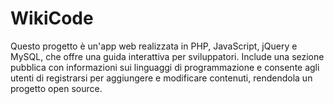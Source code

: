 # WikiCode
Questo progetto è un'app web realizzata in PHP, JavaScript, jQuery e MySQL, che offre una guida interattiva per sviluppatori. Include una sezione pubblica con informazioni sui linguaggi di programmazione e consente agli utenti di registrarsi per aggiungere e modificare contenuti, rendendola un progetto open source.
